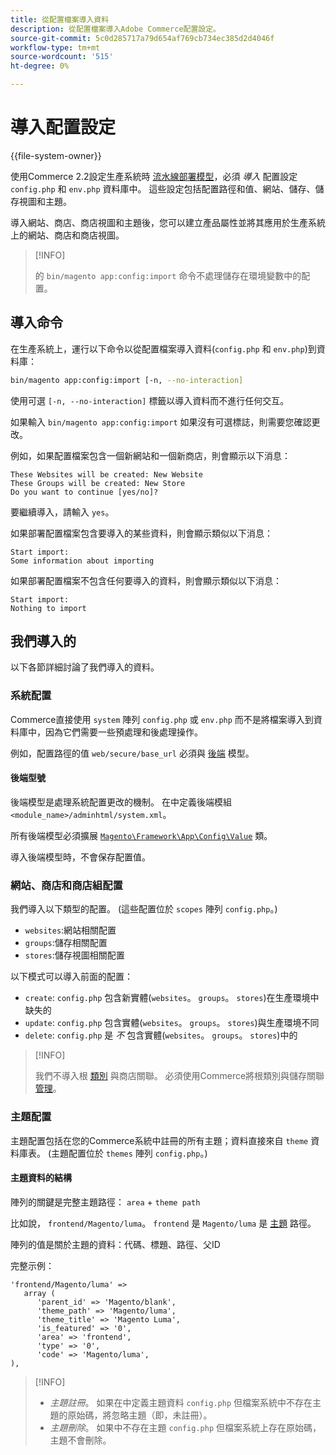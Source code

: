 ```yaml
---
title: 從配置檔案導入資料
description: 從配置檔案導入Adobe Commerce配置設定。
source-git-commit: 5c0d285717a79d654af769cb734ec385d2d4046f
workflow-type: tm+mt
source-wordcount: '515'
ht-degree: 0%

---
```



# 導入配置設定

{{file-system-owner}}

使用Commerce 2.2設定生產系統時 [流水線部署模型](../deployment/technical-details.md)，必須 _導入_ 配置設定 `config.php` 和 `env.php` 資料庫中。
這些設定包括配置路徑和值、網站、儲存、儲存視圖和主題。

導入網站、商店、商店視圖和主題後，您可以建立產品屬性並將其應用於生產系統上的網站、商店和商店視圖。

>[!INFO]
>
>的 `bin/magento app:config:import` 命令不處理儲存在環境變數中的配置。

## 導入命令

在生產系統上，運行以下命令以從配置檔案導入資料(`config.php` 和 `env.php`)到資料庫：

```bash
bin/magento app:config:import [-n, --no-interaction]
```

使用可選 `[-n, --no-interaction]` 標籤以導入資料而不進行任何交互。

如果輸入 `bin/magento app:config:import` 如果沒有可選標誌，則需要您確認更改。

例如，如果配置檔案包含一個新網站和一個新商店，則會顯示以下消息：

```terminal
These Websites will be created: New Website
These Groups will be created: New Store
Do you want to continue [yes/no]?
```

要繼續導入，請輸入 `yes`。

如果部署配置檔案包含要導入的某些資料，則會顯示類似以下消息：

```terminal
Start import:
Some information about importing
```

如果部署配置檔案不包含任何要導入的資料，則會顯示類似以下消息：

```terminal
Start import:
Nothing to import
```

## 我們導入的

以下各節詳細討論了我們導入的資料。

### 系統配置

Commerce直接使用 `system` 陣列 `config.php` 或 `env.php` 而不是將檔案導入到資料庫中，因為它們需要一些預處理和後處理操作。

例如，配置路徑的值 `web/secure/base_url` 必須與 [後端](https://glossary.magento.com/backend) 模型。

#### 後端型號

後端模型是處理系統配置更改的機制。
在中定義後端模組 `<module_name>/adminhtml/system.xml`。

所有後端模型必須擴展 [`Magento\Framework\App\Config\Value`](https://github.com/magento/magento2/blob/2.4/lib/internal/Magento/Framework/App/Config/Value.php) 類。

導入後端模型時，不會保存配置值。

### 網站、商店和商店組配置

我們導入以下類型的配置。
(這些配置位於 `scopes` 陣列 `config.php`。)

- `websites`:網站相關配置
- `groups`:儲存相關配置
- `stores`:儲存視圖相關配置

以下模式可以導入前面的配置：

- `create`: `config.php` 包含新實體(`websites`。 `groups`。 `stores`)在生產環境中缺失的
- `update`: `config.php` 包含實體(`websites`。 `groups`。 `stores`)與生產環境不同
- `delete`: `config.php` 是 _不_ 包含實體(`websites`。 `groups`。 `stores`)中的

>[!INFO]
>
>我們不導入根 [類別](https://glossary.magento.com/category) 與商店關聯。 必須使用Commerce將根類別與儲存關聯 [管理](https://glossary.magento.com/admin)。

### 主題配置

主題配置包括在您的Commerce系統中註冊的所有主題；資料直接來自 `theme` 資料庫表。 (主題配置位於 `themes` 陣列 `config.php`。)

#### 主題資料的結構

陣列的關鍵是完整主題路徑： `area` + `theme path`

比如說， `frontend/Magento/luma`。
`frontend` 是 `Magento/luma` 是 [主題](https://glossary.magento.com/theme) 路徑。

陣列的值是關於主題的資料：代碼、標題、路徑、父ID

完整示例：

```php?start_inline=1
'frontend/Magento/luma' =>
   array (
      'parent_id' => 'Magento/blank',
      'theme_path' => 'Magento/luma',
      'theme_title' => 'Magento Luma',
      'is_featured' => '0',
      'area' => 'frontend',
      'type' => '0',
      'code' => 'Magento/luma',
),
```

>[!INFO]
>
>- _主題註冊_。 如果在中定義主題資料 `config.php` 但檔案系統中不存在主題的原始碼，將忽略主題（即，未註冊）。
>- _主題刪除_。 如果中不存在主題 `config.php` 但檔案系統上存在原始碼，主題不會刪除。

